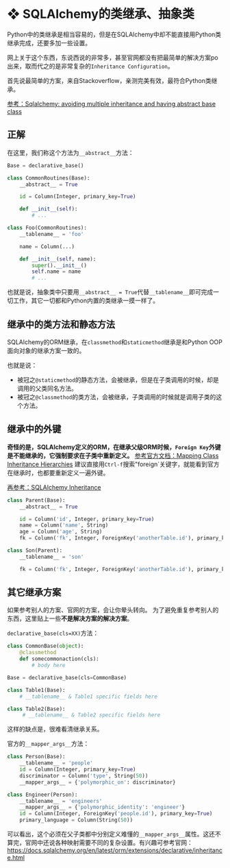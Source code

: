 # ❖ SQLAlchemy的类继承、抽象类

Python中的类继承是相当容易的，但是在SQLAlchemy中却不能直接用Python类继承完成，还要多加一些设置。

网上关于这个东西，东说西说的非常多，甚至官网都没有把最简单的解决方案po出来，取而代之的是非常复杂的`Inheritance Configuration`。

首先说最简单的方案，来自Stackoverflow，亲测完美有效，最符合Python类继承。

[参考：Sqlalchemy: avoiding multiple inheritance and having abstract base class](https://stackoverflow.com/questions/9606551/sqlalchemy-avoiding-multiple-inheritance-and-having-abstract-base-class?answertab=votes#tab-top)

## 正解 

在这里，我们称这个方法为`__abstract__`方法：
```py
Base = declarative_base()

class CommonRoutines(Base):
    __abstract__ = True

    id = Column(Integer, primary_key=True)

    def __init__(self):
        # ...

class Foo(CommonRoutines):
    __tablename__ = 'foo'

    name = Column(...)

    def __init__(self, name):
        super().__init__()
        self.name = name
        # ...
```

也就是说，抽象类中只要用`__abstract__ = True`代替`__tablename__`即可完成一切工作，其它一切都和Python内置的类继承一摸一样了。


## 继承中的类方法和静态方法

SQLAlchemy的ORM继承，在`classmethod`和`staticmethod`继承是和Python OOP面向对象的继承方案一致的。

也就是说：
- 被冠之`@staticmethod`的静态方法，会被继承，但是在子类调用的时候，却是调用的父类同名方法。
- 被冠之`@classmethod`的类方法，会被继承，子类调用的时候就是调用子类的这个方法。


## 继承中的外键

**奇怪的是，SQLAlchemy定义的ORM，在继承父级ORM时候，`Foreign Key`外键是不能继承的，它强制要求在子类中重新定义。**
[参考官方文档：Mapping Class Inheritance Hierarchies](https://sqlalchemy-html.readthedocs.io/en/rel_1_0_6/orm/inheritance.html) 建议直接用`Ctrl-f`搜索"foreign`关键字，就能看到官方在继承时，也都要重新定义一遍外键。

[再参考：SQLAlchemy Inheritance](https://stackoverflow.com/questions/1337095/sqlalchemy-inheritance)

```py
class Parent(Base):
    __abstract__ = True

    id = Column('id', Integer, primary_key=True)
    name = Column('name', String)
    age = Column('age', String)
    fk = Column('fk', Integer, ForeignKey('anotherTable.id'), primary_key=True)

class Son(Parent):
    __tablename__ = 'son'

    fk = Column('fk', Integer, ForeignKey('anotherTable.id'), primary_key=True)
```


## 其它继承方案

如果参考别人的方案、官网的方案，会让你晕头转向。
为了避免重复参考别人的东西，这里贴上一些**不是解决方案的解决方案**。

`declarative_base(cls=XX)`方法：
```py
class CommonBase(object):
    @classmethod
    def somecommonaction(cls):
        # body here

Base = declarative_base(cls=CommonBase)

class Table1(Base):
    # __tablename__ & Table1 specific fields here

class Table2(Base):
     # __tablename__ & Table2 specific fields here
```
这样的缺点是，很难看清继承关系。


官方的`__mapper_args__`方法：
```py
class Person(Base):
    __tablename__ = 'people'
    id = Column(Integer, primary_key=True)
    discriminator = Column('type', String(50))
    __mapper_args__ = {'polymorphic_on': discriminator}

class Engineer(Person):
    __tablename__ = 'engineers'
    __mapper_args__ = {'polymorphic_identity': 'engineer'}
    id = Column(Integer, ForeignKey('people.id'), primary_key=True)
    primary_language = Column(String(50))
```
可以看出，这个必须在父子类都中分别定义难懂的`__mapper_args__`属性。这还不算完，官网中还说各种映射需要不同的复杂设置。有兴趣可参考官网：https://docs.sqlalchemy.org/en/latest/orm/extensions/declarative/inheritance.html